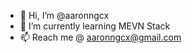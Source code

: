 - 👋 Hi, I’m @aaronngcx
- 🌱 I’m currently learning MEVN Stack
- 📫 Reach me @ aaronngcx@gmail.com

<!---
aaronngcx/aaronngcx is a ✨ special ✨ repository because its `README.md` (this file) appears on your GitHub profile.
You can click the Preview link to take a look at your changes.
--->
